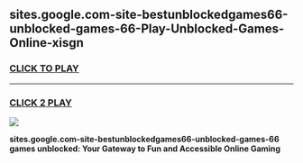 
## sites.google.com-site-bestunblockedgames66-unblocked-games-66-Play-Unblocked-Games-Online-xisgn
<h3>
<a href="https://premium76.site?title=sites.google.com-site-bestunblockedgames66-unblocked-games-66&ref=24A">CLICK TO PLAY</a></h3>
<hr>

<h3>
<a href="https://premium76.site?title=sites.google.com-site-bestunblockedgames66-unblocked-games-66&ref=24A">CLICK 2 PLAY</a>
  
</h3>

<a href="https://premium76.site?title=sites.google.com-site-bestunblockedgames66-unblocked-games-66&ref=24A"><img src="https://clearcache.store/games.png"></a>


**sites.google.com-site-bestunblockedgames66-unblocked-games-66 games unblocked: Your Gateway to Fun and Accessible Online Gaming**
